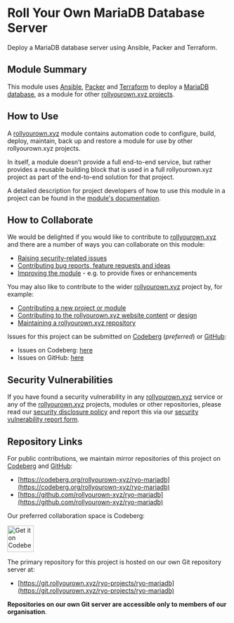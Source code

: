# Roll Your Own MariaDB Database Server

Deploy a MariaDB database server using Ansible, Packer and Terraform.

## Module Summary

This module uses [Ansible](https://www.ansible.com/), [Packer](https://www.packer.io/) and [Terraform](https://www.terraform.io/) to deploy a [MariaDB database](https://mariadb.org/), as a module for other [rollyourown.xyz projects](https://rollyourown.xyz/rollyourown/projects/).

## How to Use

A [rollyourown.xyz](https://rollyourown.xyz/) module contains automation code to configure, build, deploy, maintain, back up and restore a module for use by other rollyourown.xyz projects.

In itself, a module doesn’t provide a full end-to-end service, but rather provides a reusable building block that is used in a full rollyourown.xyz project as part of the end-to-end solution for that project.

A detailed description for project developers of how to use this module in a project can be found in the [module's documentation](https://rollyourown.xyz/rollyourown/project_modules/ryo-mariadb/).

## How to Collaborate

We would be delighted if you would like to contribute to [rollyourown.xyz](https://rollyourown.xyz) and there are a number of ways you can collaborate on this module:

- [Raising security-related issues](https://rollyourown.xyz/collaborate/security_vulnerabilities/)
- [Contributing bug reports, feature requests and ideas](https://rollyourown.xyz/collaborate/bug_reports_feature_requests_ideas/)
- [Improving the module](https://rollyourown.xyz/collaborate/existing_projects_and_modules/) - e.g. to provide fixes or enhancements

You may also like to contribute to the wider [rollyourown.xyz](https://rollyourown.xyz/) project by, for example:

- [Contributing a new project or module](https://rollyourown.xyz/collaborate/new_projects_and_modules/)
- [Contributing to the rollyourown.xyz website content](https://rollyourown.xyz/collaborate/website_content/) or [design](https://rollyourown.xyz/collaborate/website_design/)
- [Maintaining a rollyourown.xyz repository](https://rollyourown.xyz/collaborate/working_with_git/what_is_git/#project-maintainer)

Issues for this project can be submitted on [Codeberg](https://codeberg.org/) (_preferred_) or [GitHub](https://github.com/):

- Issues on Codeberg: [here](https://codeberg.org/rollyourown-xyz/ryo-mariadb/issues)
- Issues on GitHub: [here](https://github.com/rollyourown-xyz/ryo-mariadb/issues)

## Security Vulnerabilities

If you have found a security vulnerability in any [rollyourown.xyz](https://rollyourown.xyz/) service or any of the [rollyourown.xyz](https://rollyourown.xyz/) projects, modules or other repositories, please read our [security disclosure policy](https://rollyourown.xyz/collaborate/security_vulnerabilities/) and report this via our [security vulnerability report form](https://forms.rollyourown.xyz/security-vulnerability).

## Repository Links

For public contributions, we maintain mirror repositories of this project on [Codeberg](https://codeberg.org) and [GitHub](https://github.com):

- [https://codeberg.org/rollyourown-xyz/ryo-mariadb](https://codeberg.org/rollyourown-xyz/ryo-mariadb)
- [https://github.com/rollyourown-xyz/ryo-mariadb](https://github.com/rollyourown-xyz/ryo-mariadb)

Our preferred collaboration space is Codeberg:

<a href="https://codeberg.org/rollyourown-xyz/ryo-mariadb"><img alt="Get it on Codeberg" src="https://get-it-on.codeberg.org/get-it-on-blue-on-white.png" height="60"></a>

The primary repository for this project is hosted on our own Git repository server at:

- [https://git.rollyourown.xyz/ryo-projects/ryo-mariadb](https://git.rollyourown.xyz/ryo-projects/ryo-mariadb)

**Repositories on our own Git server are accessible only to members of our organisation**.
